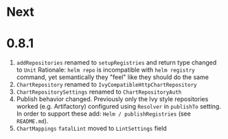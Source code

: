 # Next

# 0.8.1

1. `addRepositories` renamed to `setupRegistries` and return type changed to `Unit`
   Rationale: `helm repo` is incompatible with `helm registry` command, yet semantically they "feel" like they should do
   the same
2. `ChartRepository` renamed to `IvyCompatibleHttpChartRepository`
3. `ChartRepositorySettings` renamed to `ChartRepositoryAuth`
4. Publish behavior changed. Previously only the Ivy style repositories worked (e.g. Artifactory) configured using `Resolver` in `publishTo` setting.
   In order to support these add: `Helm / publishRegistries` (see `README.md`).
5. `ChartMappings` `fatalLint` moved to `LintSettings` field 